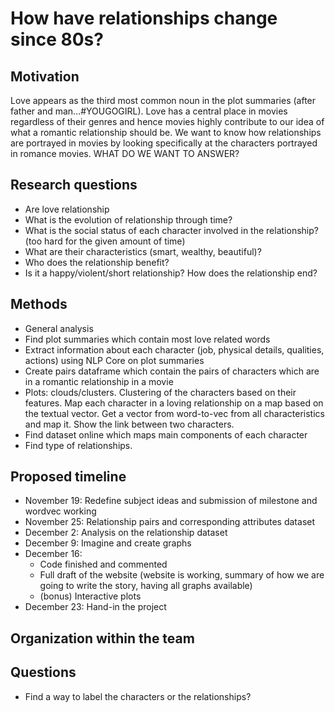 # How have relationships change since 80s? 

## Motivation 

Love appears as the third most common noun in the plot summaries (after father and man…#YOUGOGIRL). Love has a central place in movies regardless of their genres and hence movies highly contribute to our idea of what a romantic relationship should be. We want to know how relationships are portrayed in movies by looking specifically at the characters portrayed in romance movies. 
WHAT DO WE WANT TO ANSWER? 

## Research questions 

* Are love relationship 
* What is the evolution of relationship through time? 
* What is the social status of each character involved in the relationship? (too hard for the given amount of time) 
* What are their characteristics (smart, wealthy, beautiful)? 
* Who does the relationship benefit? 
* Is it a happy/violent/short relationship? How does the relationship end? 

## Methods 

* General analysis
* Find plot summaries which contain most love related words 
* Extract information about each character (job, physical details, qualities, actions) using NLP Core on plot summaries 
* Create pairs dataframe which contain the pairs of characters which are in a romantic relationship in a movie 
* Plots: clouds/clusters. Clustering of the characters based on their features. Map each character in a loving relationship on a map based on the textual vector. Get a vector from word-to-vec from all characteristics and map it. Show the link between two characters. 
* Find dataset online which maps main components of each character
* Find type of relationships. 

## Proposed timeline 
* November 19: Redefine subject ideas and submission of milestone and wordvec working
* November 25: Relationship pairs and corresponding attributes dataset
* December 2: Analysis on the relationship dataset
* December 9: Imagine and create graphs 
* December 16: 
  * Code finished and commented 
  * Full draft of the website (website is working, summary of how we are going to write the story, having all graphs available) 
  * (bonus) Interactive plots
* December 23: Hand-in the project 

## Organization within the team 

## Questions 
* Find a way to label the characters or the relationships? 
